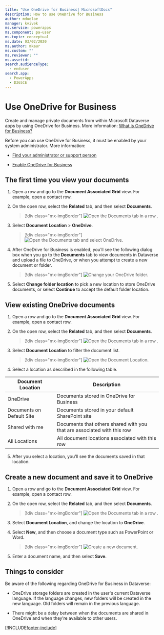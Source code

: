 ```yaml
---
title: "Use OneDrive for Business| MicrosoftDocs"
description: How to use OneDrive for Business
author: mduelae
manager: kvivek
ms.service: powerapps
ms.component: pa-user
ms.topic: conceptual
ms.date: 03/02/2020
ms.author: mkaur
ms.custom: ""
ms.reviewer: ""
ms.assetid: 
search.audienceType: 
  - enduser
search.app: 
  - PowerApps
  - D365CE
---
```

# Use OneDrive for Business 

Create and manage private documents from within Microsoft Dataverse apps by using OneDrive for Business. More information:  [What is OneDrive for Business?](https://support.office.com/article/What-is-OneDrive-for-Business-187f90af-056f-47c0-9656-cc0ddca7fdc2)


Before you can use OneDrive for Business, it must be enabled by your system administrator. More information:

-   [Find your administrator or support person](find-admin.md)  

-   [Enable OneDrive for Business](/power-platform/admin/enable-onedrive-for-business)  


## The first time you view your documents  

1. Open a row and go to the **Document Associated Grid** view. For example, open a contact row.

2.  On the open row, select the **Related** tab, and then select **Documents**.

     > [!div class="mx-imgBorder"]
     > ![Open the Documents tab in a row .](media/onedrive_nav.png "Open the Documents tab in a row")

3.  Select **Document Location** > **OneDrive**.

     > [!div class="mx-imgBorder"]
     > ![Open the Documents tab and select OneDrive.](media/onedrive_menu.png "Open the Documents tab and select OneDrive")

4. After OneDrive for Business is enabled, you'll see the following dialog box when you go to the **Documents** tab to view documents in Dataverse and upload a file to OneDrive, or when you attempt to create a new document or folder.  

    > [!div class="mx-imgBorder"]
    > ![Change your OneDrive folder.](media/setup_onedrive.png "Change your OneDrive folder")  

5. Select **Change folder location** to pick a new location to store OneDrive documents, or select **Continue** to accept the default folder location.

  
## View existing OneDrive documents 
 
1. Open a row and go to the **Document Associated Grid** view. For example, open a contact row.

2. On the open row, select the **Related** tab, and then select **Documents**.
 
    > [!div class="mx-imgBorder"]
    > ![Open the Documents tab in a row .](media/onedrive_nav.png "Open the Documents tab in a row")
 
3. Select **Document Location** to filter the document list.

    > [!div class="mx-imgBorder"]
    > ![Open the Document Location.](media/onedrive_doc_location.png "Open the Document Location")

4.  Select a location as described in the following table.  

   |    Document Location      |  Description                                   |
   |---------------------------|------------------------------------------------|
   |      OneDrive             | Documents stored in OneDrive for Business      |
   | Documents on Default Site | Documents stored in your default SharePoint site  |
   | Shared with me            | Documents that others shared with you that are associated with this row<!--note from editor: Edit okay? I haven't seen an "app row" defined.-->    |
   |  All Locations            |     All document locations associated with this row     |

5. After you select a location, you'll see the documents saved in that location.

## Create a new document and save it to OneDrive

1. Open a row and go to the **Document Associated Grid** view. For example, open a contact row.

2. On the open row, select the **Related** tab, and then select **Documents**.
 
    > [!div class="mx-imgBorder"]
    > ![Open the Documents tab in a row .](media/onedrive_nav.png "Open the Documents tab in a row")

2. Select **Document Location**, and change the location to **OneDrive**.

3. Select **New**, and then choose a document type such as PowerPoint or Word. 

    > [!div class="mx-imgBorder"]
    > ![Create a new document.](media/onedrive_new_doc.png "Create a new document")

4. Enter a document name, and then select **Save**.  


## Things to consider 

Be aware of the following regarding OneDrive for Business in Dataverse:

- OneDrive storage folders are created in the user's current Dataverse language. If the language changes, new folders will be created in the new language. Old folders will remain in the previous language.  

- There might be a delay between when the documents are shared in OneDrive and when they're available to other users. 


[!INCLUDE[footer-include](../includes/footer-banner.md)]